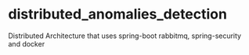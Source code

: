 # distributed_anomalies_detection
Distributed Architecture that uses spring-boot rabbitmq, spring-security and docker
